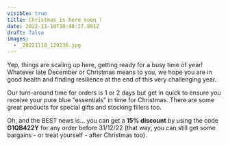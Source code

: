 ```yaml
---
visible: true
title: Christmas is here soon !
date: 2022-11-18T10:48:27.891Z
draft: false
images:
  - _20221118_120236.jpg
---
```

 Y﻿ep, things are scaling up here, getting ready for a busy time of year!  W﻿hatever late December or Christmas means to you, we hope you are in good health and finding resilience at the end of this very challenging year.  

O﻿ur turn-around time for orders is 1 or 2 days but g﻿et in quick to ensure you receive your pure blue "essentials" in time for Christmas.  There are some great products for special gifts and stocking fillers too.

Oh, and the BEST news is... you can get a **15% discount** by using the code **G1QB422Y** for any order before 31/12/22 (that way, you can still get some bargains - or treat yourself - after Christmas too).
